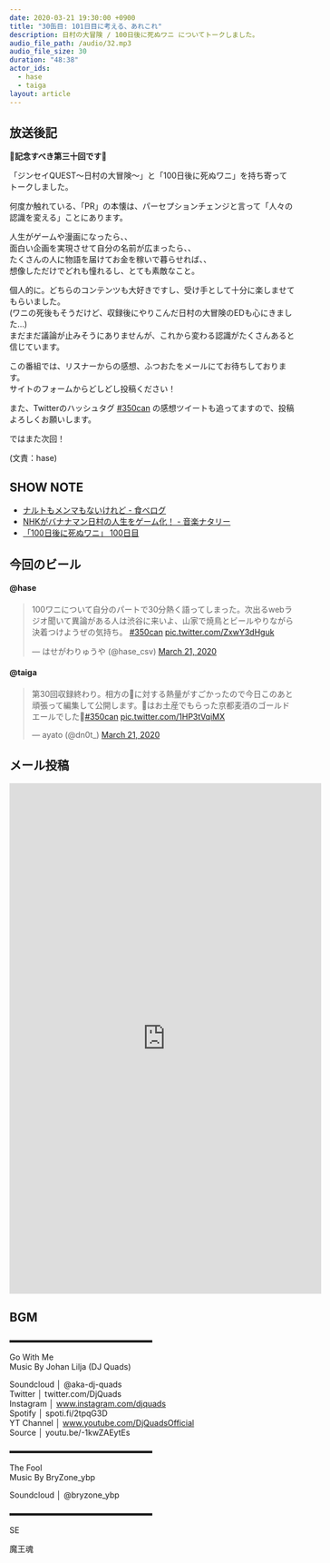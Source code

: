 ```yaml
---
date: 2020-03-21 19:30:00 +0900
title: "30缶目: 101日目に考える、あれこれ"
description: 日村の大冒険 / 100日後に死ぬワニ についてトークしました。
audio_file_path: /audio/32.mp3
audio_file_size: 30
duration: "48:38"
actor_ids:
  - hase
  - taiga
layout: article
---
```


## 放送後記

__🎉記念すべき第三十回です🎉__

「ジンセイQUEST〜日村の大冒険〜」と「100日後に死ぬワニ」を持ち寄ってトークしました。

何度か触れている、「PR」の本懐は、パーセプションチェンジと言って「人々の認識を変える」ことにあります。

人生がゲームや漫画になったら、、  
面白い企画を実現させて自分の名前が広まったら、、  
たくさんの人に物語を届けてお金を稼いで暮らせれば、、  
想像しただけでどれも憧れるし、とても素敵なこと。

個人的に。どちらのコンテンツも大好きですし、受け手として十分に楽しませてもらいました。  
(ワニの死後もそうだけど、収録後にやりこんだ日村の大冒険のEDも心にきました…)  
まだまだ議論が止みそうにありませんが、これから変わる認識がたくさんあると信じています。  

この番組では、リスナーからの感想、ふつおたをメールにてお待ちしております。  
サイトのフォームからどしどし投稿ください！

また、Twitterのハッシュタグ [#350can](https://twitter.com/search?q=%23350can&src=hashtag_click) の感想ツイートも追ってますので、投稿よろしくお願いします。

ではまた次回！

(文責：hase)

## SHOW NOTE

- [ナルトもメンマもないけれど - 食べログ](https://tabelog.com/kanagawa/A1401/A140104/14065981/)
- [NHKがバナナマン日村の人生をゲーム化！ - 音楽ナタリー](https://natalie.mu/music/news/371661)
- [「100日後に死ぬワニ」 100日目](https://twitter.com/yuukikikuchi/status/1240946299467259905)

## 今回のビール

#### @hase
<blockquote class="twitter-tweet"><p lang="ja" dir="ltr">100ワニについて自分のパートで30分熱く語ってしまった。次出るwebラジオ聞いて異論がある人は渋谷に来いよ、山家で焼鳥とビールやりながら決着つけようぜの気持ち。 <a href="https://twitter.com/hashtag/350can?src=hash&amp;ref_src=twsrc%5Etfw">#350can</a> <a href="https://t.co/ZxwY3dHguk">pic.twitter.com/ZxwY3dHguk</a></p>&mdash; はせがわりゅうや (@hase_csv) <a href="https://twitter.com/hase_csv/status/1241202291153108993?ref_src=twsrc%5Etfw">March 21, 2020</a></blockquote> <script async src="https://platform.twitter.com/widgets.js" charset="utf-8"></script>

#### @taiga
<blockquote class="twitter-tweet"><p lang="ja" dir="ltr">第30回収録終わり。相方の🐊に対する熱量がすごかったので今日このあと頑張って編集して公開します。🍺はお土産でもらった京都麦酒のゴールドエールでした🌸<a href="https://twitter.com/hashtag/350can?src=hash&amp;ref_src=twsrc%5Etfw">#350can</a> <a href="https://t.co/1HP3tVqiMX">pic.twitter.com/1HP3tVqiMX</a></p>&mdash; ayato (@dn0t_) <a href="https://twitter.com/dn0t_/status/1241204554277851136?ref_src=twsrc%5Etfw">March 21, 2020</a></blockquote> <script async src="https://platform.twitter.com/widgets.js" charset="utf-8"></script>

## メール投稿

<iframe src="https://docs.google.com/forms/d/e/1FAIpQLSfTZ99ZtY5BJtHk38i7c_p3AdF-uIGnOOsc6W05wV6L0MTAQg/viewform?embedded=true" width="550" height="900" frameborder="0" marginheight="0" marginwidth="0">読み込んでいます…</iframe>

## BGM
▬▬▬▬▬▬▬▬▬▬▬▬▬▬▬▬▬▬  

Go With Me  
Music By Johan Lilja (DJ Quads)  

Soundcloud │ @aka-dj-quads  
Twitter │ twitter.com/DjQuads  
Instagram │ www.instagram.com/djquads  
Spotify │ spoti.fi/2tpqG3D  
YT Channel │ www.youtube.com/DjQuadsOfficial  
Source │ youtu.be/-1kwZAEytEs  

▬▬▬▬▬▬▬▬▬▬▬▬▬▬▬▬▬▬  

The Fool  
Music By BryZone_ybp  

Soundcloud │ @bryzone_ybp  

▬▬▬▬▬▬▬▬▬▬▬▬▬▬▬▬▬▬  

SE

魔王魂
